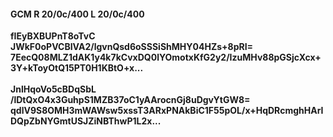 #### GCM R 20/0c/400 L 20/0c/400
**fIEyBXBUPnT8oTvC**<br/>**JWkF0oPVCBIVA2/lgvnQsd6oSSSiShMHY04HZs+8pRI=**<br/>**7EecQ08MLZ1dAK1y4k7kCvxDQ0lYOmotxKfG2y2/IzuMHv88pGSjcXcx+3Y+kToyOtQ15PT0H1KBtO+x...**<br/><br/>
**JnlHqoVo5cBDqSbL**<br/>**/lDtQxO4x3GuhpS1MZB37oC1yAArocnGj8uDgvYtGW8=**<br/>**qdlV9S8OMH3mWAWsw5xssT3ARxPNAkBiC1F55pOL/x+HqDRcmghHArIDQpZbNYGmtUSJZiNBThwP1L2x...**